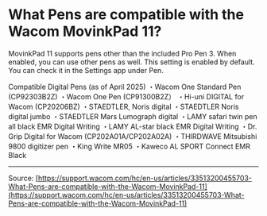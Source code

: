 # What Pens are compatible with the Wacom MovinkPad 11?

MovinkPad 11 supports pens other than the included Pro Pen 3. When enabled, you can use other pens as well.
This setting is enabled by default. You can check it in the Settings app under Pen.

Compatible Digital Pens (as of April 2025)
・Wacom One Standard Pen (CP92303B2Z)
・Wacom One Pen (CP91300B2Z）
・Hi-uni DIGITAL for Wacom (CP20206BZ)
・STAEDTLER, Noris digital
・STAEDTLER Noris digital jumbo
・STAEDTLER Mars Lumograph digital
・LAMY safari twin pen all black EMR Digital Writing
・LAMY AL-star black EMR Digital Writing
・Dr. Grip Digital for Wacom (CP202A01A/CP202A02A)
・THIRDWAVE Mitsubishi 9800 digitizer pen
・King Write MR05
・Kaweco AL SPORT Connect EMR Black

---
Source: [https://support.wacom.com/hc/en-us/articles/33513200455703-What-Pens-are-compatible-with-the-Wacom-MovinkPad-11](https://support.wacom.com/hc/en-us/articles/33513200455703-What-Pens-are-compatible-with-the-Wacom-MovinkPad-11)
